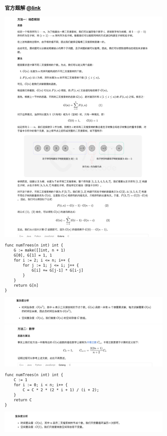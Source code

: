 ### 官方题解 [@link](https://leetcode-cn.com/problems/unique-binary-search-trees/solution/bu-tong-de-er-cha-sou-suo-shu-by-leetcode-solution/)

![1.png](./source/1.png)
```Golang
func numTrees(n int) int {
    G := make([]int, n + 1)
    G[0], G[1] = 1, 1
    for i := 2; i <= n; i++ {
        for j := 1; j <= i; j++ {
            G[i] += G[j-1] * G[i-j]
        }
    }
    return G[n]
}
```
![2.png](./source/2.png)
![3.png](./source/3.png)
```
func numTrees(n int) int {
    C := 1
    for i := 0; i < n; i++ {
        C = C * 2 * (2 * i + 1) / (i + 2);
    }
    return C
}
```
![4.png](./source/4.png)